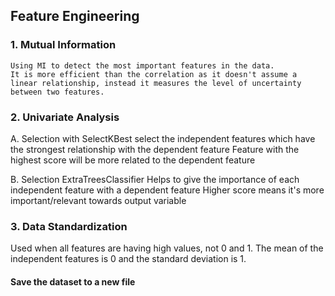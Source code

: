## Feature Engineering

### 1. Mutual Information

    Using MI to detect the most important features in the data.
    It is more efficient than the correlation as it doesn't assume a linear relationship, instead it measures the level of uncertainty between two features.

### 2. Univariate Analysis

A. Selection with SelectKBest
   select the independent features which have the strongest relationship with the dependent feature
   Feature with the highest score will be more related to the dependent feature
  
B. Selection ExtraTreesClassifier
   Helps to give the importance of each independent feature with a dependent feature
   Higher score means it's more important/relevant towards output variable
   
### 3. Data Standardization

   Used when all features are having high values, not 0 and 1.
   The mean of the independent features is 0 and the standard deviation is 1.

#### Save the dataset to a new file
